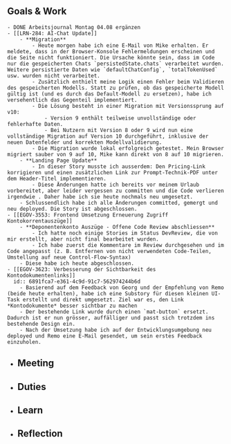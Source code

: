 ## Goals & Work
	- DONE Arbeitsjournal Montag 04.08 ergänzen
	- [[LRN-284: AI-Chat Update]]
		- **Migration**
			- Heute morgen habe ich eine E-Mail von Mike erhalten. Er meldete, dass in der Browser-Konsole Fehlermeldungen erscheinen und die Seite nicht funktioniert. Die Ursache könnte sein, dass im Code nur die gespeicherten Chats `persistedState.chats` verarbeitet wurden. Weitere persistierte Daten wie `defaultChatConfig`, `totalTokenUsed` usw. wurden nicht verarbeitet.
			- Zusätzlich enthielt meine Logik einen Fehler beim Validieren des gespeicherten Modells. Statt zu prüfen, ob das gespeicherte Modell gültig ist (und es durch das Default-Modell zu ersetzen), habe ich versehentlich das Gegenteil implementiert.
			- Die Lösung besteht in einer Migration mit Versionssprung auf v10:
				- Version 9 enthält teilweise unvollständige oder fehlerhafte Daten.
				- Bei Nutzern mit Version 8 oder 9 wird nun eine vollständige Migration auf Version 10 durchgeführt, inklusive der neuen Datenfelder und korrekten Modellvalidierung.
			- Die Migration wurde lokal erfolgreich getestet. Mein Browser migriert sauber von 9 auf 10, Mike kann direkt von 8 auf 10 migrieren.
		- **Landing Page Update**
			- In dieser Story musste ich ausserdem: Den Pricing-Link korrigieren und einen zusätzlichen Link zur Prompt-Technik-PDF unter dem Header-Titel implementieren.
			- Diese Änderungen hatte ich bereits vor meinem Urlaub vorbereitet, aber leider vergessen zu committen und die Code verlieren irgendwie . Daher habe ich sie heute nochmals neu umgesetzt.
		- Schlussendlich habe ich alle Änderungen committed, gemergt und neu deployed. Die Story ist abgeschlossen.
	- [[EGOV-3553: Frontend Umsetzung Erneuerung Zugriff Kontokorrentauszüge]]
		- **Deponentenkonto Auszüge - Offene Code Review abschliessen**
			- Ich hatte noch einige Stories im Status DevReview, die von mir erstellt, aber nicht final bearbeitet wurden.
			- Ich habe zuerst die Kommentare im Review durchgesehen und im Code angepasst (z. B. Entfernen von nicht verwendeten Code-Teilen, Umstellung auf neue Control-Flow-Syntax)
		- Diese habe ich heute abgeschlossen.
	- [[EGOV-3623: Verbesserung der Sichtbarkeit des Kontodokumentenlinks]]
	  id:: 6891fca7-e361-4c9d-91c7-562974244b6d
		- Basierend auf dem Feedback von Georg und der Empfehlung von Remo (beide heute erhalten), habe ich eine Substory für diesen kleinen UI-Task erstellt und direkt umgesetzt. Ziel war es, den Link *Kontodokumente* besser sichtbar zu machen
		- Der bestehende Link wurde durch einen `mat-button` ersetzt. Dadurch ist er nun grösser, auffälliger und passt sich trotzdem ins bestehende Design ein.
		- Nach der Umsetzung habe ich auf der Entwicklungsumgebung neu deployed und Remo eine E-Mail gesendet, um sein erstes Feedback einzuholen.
- ## Meeting
- ## Duties
- ## Learn
- ## Reflection